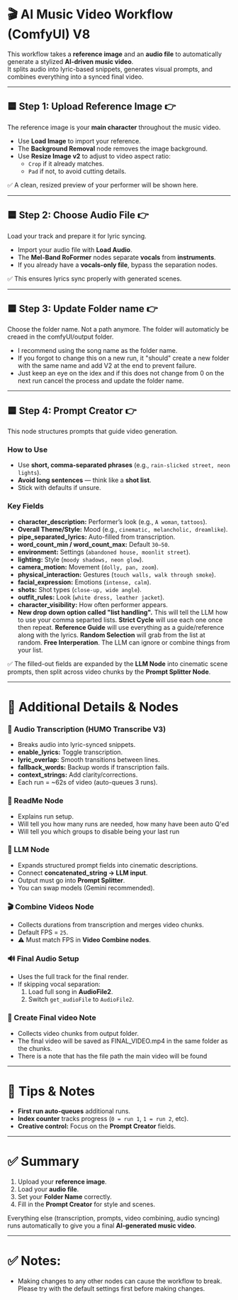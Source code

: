 # 🎬 AI Music Video Workflow (ComfyUI) V8

This workflow takes a **reference image** and an **audio file** to automatically generate a stylized **AI-driven music video**.  
It splits audio into lyric-based snippets, generates visual prompts, and combines everything into a synced final video.

---

## 🟦 Step 1: Upload Reference Image 👉
The reference image is your **main character** throughout the music video.

- Use **Load Image** to import your reference.  
- The **Background Removal** node removes the image background.  
- Use **Resize Image v2** to adjust to video aspect ratio:  
  - `Crop` if it already matches.  
  - `Pad` if not, to avoid cutting details.  

✅ A clean, resized preview of your performer will be shown here.

---

## 🟦 Step 2: Choose Audio File 👉
Load your track and prepare it for lyric syncing.

- Import your audio file with **Load Audio**.  
- The **Mel-Band RoFormer** nodes separate **vocals** from **instruments**.  
- If you already have a **vocals-only file**, bypass the separation nodes.  

✅ This ensures lyrics sync properly with generated scenes.

---

## 🟦 Step 3: Update Folder name 👉
Choose the folder name. Not a path anymore. The folder will automaticly be creaed in the comfyUI/output folder.
- I recommend using the song name as the folder name.
- If you forgot to change this on a new run, it "should" create a new folder with the same name and add V2 at the end to prevent failure.
- Just keep an eye on the idex and if this does not change from 0 on the next run cancel the process and update the folder name.

---

## 🟦 Step 4: Prompt Creator 👉
This node structures prompts that guide video generation.

### How to Use
- Use **short, comma-separated phrases** (e.g., `rain-slicked street, neon lights`).  
- **Avoid long sentences** — think like a **shot list**.  
- Stick with defaults if unsure.

### Key Fields
- **character_description:** Performer’s look (e.g., `A woman`, `tattoos`).  
- **Overall Theme/Style:** Mood (e.g., `cinematic, melancholic, dreamlike`).  
- **pipe_separated_lyrics:** Auto-filled from transcription.  
- **word_count_min / word_count_max:** Default `30–50`.  
- **environment:** Settings (`abandoned house, moonlit street`).  
- **lighting:** Style (`moody shadows, neon glow`).  
- **camera_motion:** Movement (`dolly, pan, zoom`).  
- **physical_interaction:** Gestures (`touch walls, walk through smoke`).  
- **facial_expression:** Emotions (`intense, calm`).  
- **shots:** Shot types (`close-up, wide angle`).  
- **outfit_rules:** Look (`white dress, leather jacket`).  
- **character_visibility:** How often performer appears.
- **New drop down option called "list handling".** This will tell the LLM how to use your comma separted lists. **Strict Cycle** will use each one once then repeat. **Reference Guide** will use everything as a guide/reference along with the lyrics. **Random Selection** will grab from the list at random. **Free Interperation**. The LLM can ignore or combine things from your list. 

✅ The filled-out fields are expanded by the **LLM Node** into cinematic scene prompts, then split across video chunks by the **Prompt Splitter Node**.

---

# 📌 Additional Details & Nodes

### 🎵 Audio Transcription (HUMO Transcribe V3)
- Breaks audio into lyric-synced snippets.  
- **enable_lyrics:** Toggle transcription.  
- **lyric_overlap:** Smooth transitions between lines.  
- **fallback_words:** Backup words if transcription fails.  
- **context_strings:** Add clarity/corrections.  
- Each run = ~62s of video (auto-queues 3 runs).  

### 📖 ReadMe Node
- Explains run setup.  
- Will tell you how many runs are needed, how many have been auto Q'ed
- Will tell you which groups to disable being your last run  

### 🤖 LLM Node
- Expands structured prompt fields into cinematic descriptions.  
- Connect **concatenated_string → LLM input**.  
- Output must go into **Prompt Splitter**.  
- You can swap models (Gemini recommended).

### 🎬 Combine Videos Node
- Collects durations from transcription and merges video chunks.  
- Default FPS = `25`.  
- ⚠️ Must match FPS in **Video Combine nodes**.

### 🔊 Final Audio Setup
- Uses the full track for the final render.  
- If skipping vocal separation:  
  1. Load full song in **AudioFile2**.  
  2. Switch `get_audioFile` to `AudioFile2`.  

### 📂 Create Final video Note
- Collects video chunks from output folder.  
- The final video will be saved as FINAL_VIDEO.mp4 in the same folder as the chunks.
- There is a note that has the file path the main video will be found

---

# 🚀 Tips & Notes
- **First run auto-queues** additional runs.  
- **Index counter** tracks progress (`0 = run 1`, `1 = run 2`, etc).  
- **Creative control:** Focus on the **Prompt Creator** fields.  

---

# ✅ Summary
1. Upload your **reference image**.  
2. Load your **audio file**.  
3. Set your **Folder Name** correctly.  
4. Fill in the **Prompt Creator** for style and scenes.  

Everything else (transcription, prompts, video combining, audio syncing) runs automatically to give you a final  **AI-generated music video**.

---

# ✅ Notes:
- Making changes to any other nodes can cause the workflow to break. Please try with the default settings first before making changes.

